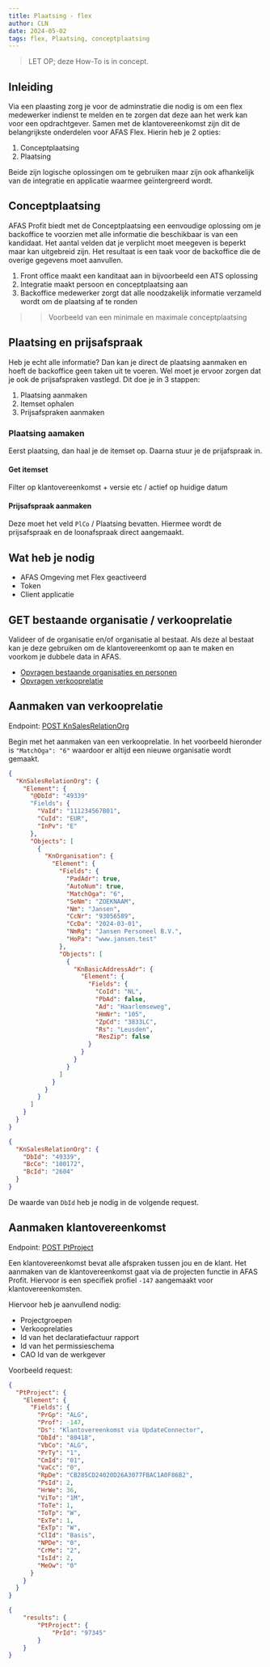 ```yaml
---
title: Plaatsing - flex
author: CLN
date: 2024-05-02
tags: flex, Plaatsing, conceptplaatsing
---
```


> LET OP; deze How-To is in concept.

## Inleiding

Via een plaasting zorg je voor de adminstratie die nodig is om een flex medewerker indienst te melden en te zorgen dat deze aan het werk kan voor een opdrachtgever. Samen met de klantovereenkomst zijn dit de belangrijkste onderdelen voor AFAS Flex. Hierin heb je 2 opties: 

1. Conceptplaatsing
2. Plaatsing

Beide zijn logische oplossingen om te gebruiken maar zijn ook afhankelijk van de integratie en applicatie waarmee geïntergreerd wordt.

## Conceptplaatsing

AFAS Profit biedt met de Conceptplaatsing een eenvoudige oplossing om je backoffice te voorzien met alle informatie die beschikbaar is van een kandidaat. Het aantal velden dat je verplicht moet meegeven is beperkt maar kan uitgebreid zijn. Het resultaat is een taak voor de backoffice die de overige gegevens moet aanvullen.

1. Front office maakt een kanditaat aan in bijvoorbeeld een ATS oplossing
2. Integratie maakt persoon en conceptplaatsing aan
3. Backoffice medewerker zorgt dat alle noodzakelijk informatie verzameld wordt om de plaatsing af te ronden

>> Voorbeeld van een minimale en maximale conceptplaatsing

## Plaatsing en prijsafspraak

Heb je echt alle informatie? Dan kan je direct de plaatsing aanmaken en hoeft de backoffice geen taken uit te voeren. Wel moet je ervoor zorgen dat je ook de prijsafspraken vastlegd. Dit doe je in 3 stappen:

1. Plaatsing aanmaken
2. Itemset ophalen
3. Prijsafspraken aanmaken

### Plaatsing aamaken

Eerst plaatsing, dan haal je de itemset op. Daarna stuur je de prijafspraak in.

#### Get itemset

Filter op klantovereenkomst + versie etc / actief op huidige datum

#### Prijsafspraak aanmaken

Deze moet het veld `PlCo` / Plaatsing bevatten. Hiermee wordt de prijsafspraak en de loonafspraak direct aangemaakt.

## Wat heb je nodig

- AFAS Omgeving met Flex geactiveerd
- Token
- Client applicatie

## GET bestaande organisatie / verkooprelatie

Valideer of de organisatie en/of organisatie al bestaat. Als deze al bestaat kan je deze gebruiken om de klantovereenkomt op aan te maken en voorkom je dubbele data in AFAS.

- [Opvragen bestaande organisaties en personen](../../api-specs/nl/Organisaties%20en%20personen#get-/connectors/Profit_OrgPer)
- [Opvragen verkooprelatie](../../api-specs/nl/Mutaties#get-/connectors/Profit_Debtor)

## Aanmaken van verkooprelatie

Endpoint: [POST KnSalesRelationOrg](../../api-specs/nl/Organisaties%20en%20personen#post-/connectors/KnSalesRelationOrg)

Begin met het aanmaken van een verkooprelatie. In het voorbeeld hieronder is `"MatchOga": "6"` waardoor er altijd een nieuwe organisatie wordt gemaakt.

```json POST KnSalesRelationOrg body
{
  "KnSalesRelationOrg": {
    "Element": {
      "@DbId": "49339"
      "Fields": {
        "VaId": "111234567B01",
        "CuId": "EUR",
        "InPv": "E"
      },
      "Objects": [
        {
          "KnOrganisation": {
            "Element": {
              "Fields": {
                "PadAdr": true,
                "AutoNum": true,
                "MatchOga": "6",
                "SeNm": "ZOEKNAAM",
                "Nm": "Jansen",
                "CcNr": "93056589",
                "CcDa": "2024-03-01",
                "NmRg": "Jansen Personeel B.V.",
                "HoPa": "www.jansen.test"
              },
              "Objects": [
                {
                  "KnBasicAddressAdr": {
                    "Element": {
                      "Fields": {
                        "CoId": "NL",
                        "PbAd": false,
                        "Ad": "Haarlemseweg",
                        "HmNr": "105",
                        "ZpCd": "3833LC",
                        "Rs": "Leusden",
                        "ResZip": false
                      }
                    }
                  }
                }
              ]
            }
          }
        }
      ]
    }
  }
}
```

```json HTTP 201 Response body
{
  "KnSalesRelationOrg": {
    "DbId": "49339",
    "BcCo": "100172",
    "BcId": "2604"
  }
}
```

De waarde van `DbId` heb je nodig in de volgende request.

## Aanmaken klantovereenkomst

Endpoint: [POST PtProject](../../api-specs/nl/Projecten%20en%20nacalculatie#post-/connectors/PtProject)

Een klantovereenkomst bevat alle afspraken tussen jou en de klant. Het aanmaken van de klantovereenkomst gaat via de projecten functie in AFAS Profit. Hiervoor is een specifiek profiel `-147` aangemaakt voor klantovereenkomsten.

Hiervoor heb je aanvullend nodig:

- Projectgroepen
- Verkooprelaties
- Id van het declaratiefactuur rapport
- Id van het permissieschema
- CAO Id van de werkgever

Voorbeeld request:

```json POST PtProject body
{
  "PtProject": {
    "Element": {
      "Fields": {
        "PrGp": "ALG",
        "Prof": -147,
        "Ds": "Klantovereenkomst via UpdateConnector",
        "DbId": "80418",
        "VbCo": "ALG",
        "PrTy": "1",
        "CmId": "01",
        "VaCc": "0",
        "RpDe": "CB285CD24020D26A3077FBAC1A0F86B2",
        "PsId": 2,
        "HrWe": 36,
        "ViTo": "1M",
        "ToTe": 1,
        "ToTp": "W",
        "ExTe": 1,
        "ExTp": "W",
        "ClId": "Basis",
        "NPDe": "0",
        "CrMe": "2",
        "IsId": 2,
        "MeOw": "0"
      }
    }
  }
}
```

```json HTTP 201 Response body
{
    "results": {
        "PtProject": {
            "PrId": "97345"
        }
    }
}
```
